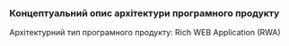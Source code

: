 ### Концептуальний опис архітектури програмного продукту
Архітектурний тип програмного продукту: Rich WEB Application (RWA)

